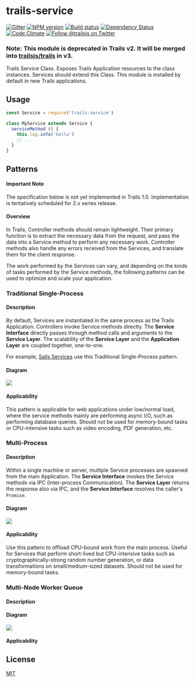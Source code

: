# trails-service

[![Gitter][gitter-image]][gitter-url]
[![NPM version][npm-image]][npm-url]
[![Build status][ci-image]][ci-url]
[![Dependency Status][daviddm-image]][daviddm-url]
[![Code Climate][codeclimate-image]][codeclimate-url]
[![Follow @trailsjs on Twitter][twitter-image]][twitter-url]

### Note: This module is deprecated in Trails v2. It will be merged into [trailsjs/trails](https://github.com/trailsjs/trails) in v3.

Trails Service Class. Exposes Trails Application resources to the class
instances. Services should extend this Class. This module is installed
by default in new Trails applications.

## Usage

```js
const Service = require('trails-service')

class MyService extends Service {
  serviceMethod () {
    this.log.info('hello')
    // ...
  }
}
```

## Patterns

#### Important Note
The specification below is not yet implemented in Trails 1.0. Implementation is tentatively scheduled for 2.x series release.

#### Overview

In Trails, Controller methods should remain lightweight. Their primary function is to extract the necessary data from the request, and pass the data into a Service method to perform any necessary work. Controller methods also handle any errors received from the Services, and translate them for the client response.

The work performed by the Services can vary, and depending on the kinds of tasks performed by the Service methods,
the following patterns can be used to optimize and scale your application.

### Traditional Single-Process

#### Description

By default, Services are instantiated in the same process as the Trails Application. Controllers
invoke Service methods directly. The **Service Interface** directly passes through method
calls and arguments to the **Service Layer**. The scalability of the **Service Layer** and the **Application Layer**
are coupled together, one-to-one.

For example, [Sails Services](http://sailsjs.org/documentation/concepts/services) use this Traditional Single-Process
pattern.

#### Diagram
<img src="http://trailsjs.io/images/trails-service-traditional.png">

#### Applicability
This pattern is applicable for web applications under low/normal load, where the service methods mainly
are performing async I/O, such as performing database queries. Should not be used for memory-bound 
tasks or CPU-intensive tasks such as video encoding, PDF generation, etc.

### Multi-Process

#### Description
Within a single machine or server, multiple Service processes are spawned from the main Application.
The **Service Interface** invokes the Service methods via IPC (Inter-process Communication). The **Service Layer**
returns the response also via IPC, and the **Service Interface** resolves the caller's `Promise`. 

#### Diagram
<img src="http://trailsjs.io/images/trails-service-child-process.png">

#### Applicability
Use this pattern to offload CPU-bound work from the main process. Useful for Services that perform short-lived but CPU-intensive tasks such as cryptographically-strong random number generation, or data transformations on small/medium-sized datasets. Should not be used for memory-bound tasks.


### Multi-Node Worker Queue

#### Description

#### Diagram
<img src="http://trailsjs.io/images/trails-service-workers.png">

#### Applicability



## License
[MIT](https://github.com/trailsjs/trails/blob/master/LICENSE)

[npm-image]: https://img.shields.io/npm/v/trails.svg?style=flat-square
[npm-url]: https://npmjs.org/package/trails
[ci-image]: https://img.shields.io/travis/trailsjs/trails-service/master.svg?style=flat-square
[ci-url]: https://travis-ci.org/trailsjs/trails-service
[daviddm-image]: http://img.shields.io/david/trailsjs/trails-service.svg?style=flat-square
[daviddm-url]: https://david-dm.org/trailsjs/trails-service
[codeclimate-image]: https://img.shields.io/codeclimate/github/trailsjs/trails-service.svg?style=flat-square
[codeclimate-url]: https://codeclimate.com/github/trailsjs/trails-service
[gitter-image]: http://img.shields.io/badge/+%20GITTER-JOIN%20CHAT%20%E2%86%92-1DCE73.svg?style=flat-square
[gitter-url]: https://gitter.im/trailsjs/trails
[twitter-image]: https://img.shields.io/twitter/follow/trailsjs.svg?style=social
[twitter-url]: https://twitter.com/trailsjs

